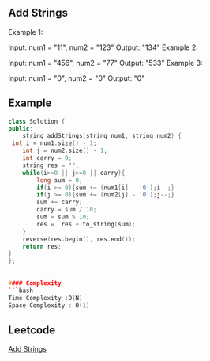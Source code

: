 ##  Add Strings
Example 1:

Input: num1 = "11", num2 = "123"
Output: "134"
Example 2:

Input: num1 = "456", num2 = "77"
Output: "533"
Example 3:

Input: num1 = "0", num2 = "0"
Output: "0"
## Example 

```cpp
class Solution {
public:
    string addStrings(string num1, string num2) {
 int i = num1.size() - 1;
    int j = num2.size() - 1;
    int carry = 0;
    string res = "";
    while(i>=0 || j>=0 || carry){
        long sum = 0;
        if(i >= 0){sum += (num1[i] - '0');i--;}
        if(j >= 0){sum += (num2[j] - '0');j--;}
        sum += carry; 
        carry = sum / 10;
        sum = sum % 10;
        res =  res + to_string(sum);
    }
    reverse(res.begin(), res.end());
    return res;
}
};
 
 
#### Complexity
```bash
Time Complexity :O(N)
Space Complexity : O(1)
```
## Leetcode
[ Add Strings](https://leetcode.com/problems/add-strings/description/)
